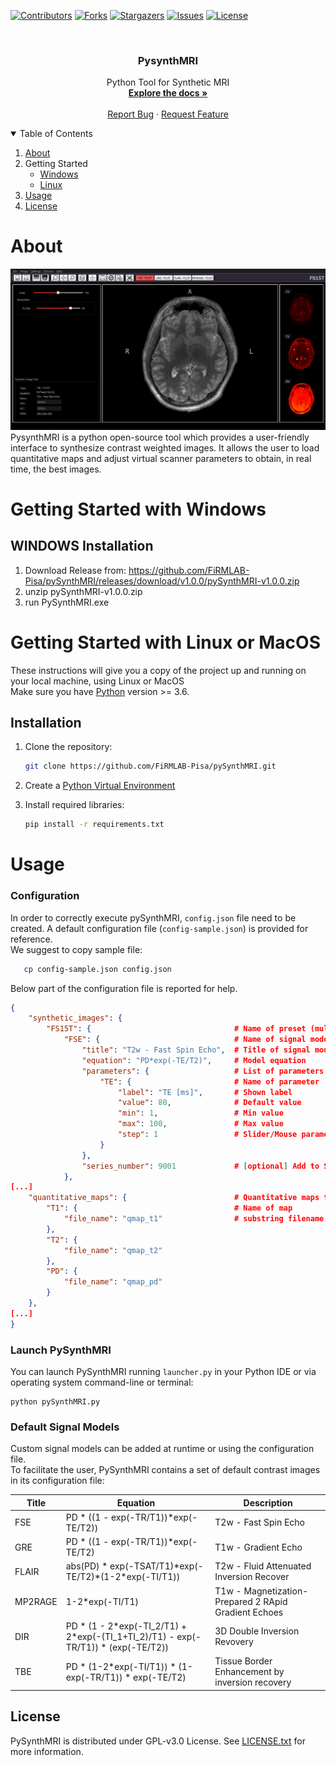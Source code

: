  [![Contributors][contributors-shield]][contributors-url]
  [![Forks][forks-shield]][forks-url]
  [![Stargazers][stars-shield]][stars-url]
  [![Issues][issues-shield]][issues-url]
  [![License][license-shield]][license-url]


<!-- PROJECT LOGO -->
<br />
<p align="center">
  <h3 align="center"><b>PysynthMRI</b></h3>

  <p align="center">
    Python Tool for Synthetic MRI
    <br />
    <a href="https://github.com/FiRMLAB-Pisa/pySynthMRI"><strong>Explore the docs »</strong></a>
    <br />
    <br />
    <a href="https://github.com/FiRMLAB-Pisa/pySynthMRI/issues">Report Bug</a>
    ·
    <a href="https://github.com/FiRMLAB-Pisa/pySynthMRI/issues">Request Feature</a>
</p>



<!-- TABLE OF CONTENTS -->
<details open="open">
  <summary>Table of Contents</summary>
  <ol>
    <li>
      <a href="#about">About</a>
    </li>
    <li>
       <a>Getting Started</a>
      <ul>
        <li><a href="#getting-started-with-windows">Windows</a></li>
        <li><a href="#getting-started-with-linux-or-macos">Linux</a></li>
      </ul>
    </li>
    <li><a href="#usage">Usage</a></li>
    <li><a href="#license">License</a></li>
  </ol>
</details>



<!-- ABOUT THE PROJECT -->
# About
![pysynthmri-screenshot]
PysynthMRI is a python open-source tool which provides a user-friendly interface to synthesize contrast weighted images. It allows the user to load quantitative maps and adjust virtual scanner parameters to obtain, in real time, the best images.



<!-- GETTING STARTED -->
# Getting Started with Windows

## WINDOWS Installation

1. Download Release from: https://github.com/FiRMLAB-Pisa/pySynthMRI/releases/download/v1.0.0/pySynthMRI-v1.0.0.zip
2. unzip pySynthMRI-v1.0.0.zip
3. run PySynthMRI.exe


# Getting Started with Linux or MacOS
These instructions will give you a copy of the project up and running on your local machine,
using Linux or MacOS<br>
Make sure you have [Python](https://python.org/) version >= 3.6.
## Installation

1. Clone the repository:
   ```sh
   git clone https://github.com/FiRMLAB-Pisa/pySynthMRI.git
   ```
2. Create a [Python Virtual Environment](https://docs.conda.io/projects/conda/en/latest/user-guide/tasks/manage-environments.html)

3. Install required libraries:
   ```sh
   pip install -r requirements.txt
    ```

<!-- USAGE EXAMPLES -->
# Usage


### Configuration
In order to correctly execute pySynthMRI, `config.json` file need to be created.
A default configuration file (`config-sample.json`) is provided for reference. <br/>
We suggest to copy sample file:

```sh
   cp config-sample.json config.json
```
    
Below part of the configuration file is reported for help.
```json
{
    "synthetic_images": {
        "FS15T": {                                # Name of preset (multiple presets can exists)
            "FSE": {                              # Name of signal model
                "title": "T2w - Fast Spin Echo",  # Title of signal model
                "equation": "PD*exp(-TE/T2)",     # Model equation
                "parameters": {                   # List of parameters json object
                    "TE": {                       # Name of parameter
                        "label": "TE [ms]",       # Shown label
                        "value": 80,              # Default value
                        "min": 1,                 # Min value
                        "max": 100,               # Max value
                        "step": 1                 # Slider/Mouse parameter step 
                    }
                },
                "series_number": 9001             # [optional] Add to SeriesNumber DICOM tag (0020,0011)
            },
[...]
    "quantitative_maps": {                        # Quantitative maps that can be loaded
        "T1": {                                   # Name of map
            "file_name": "qmap_t1"                # substring filename (used if autoload qmaps)
        },
        "T2": {
            "file_name": "qmap_t2"
        },
        "PD": {
            "file_name": "qmap_pd"
        }
    },
[...]
}
```
### Launch PySynthMRI
You can launch PySynthMRI running `launcher.py` in your Python IDE or via operating system command-line or terminal:

```shell
python pySynthMRI.py
```

### Default Signal Models
Custom signal models can be added at runtime or using the configuration file. <br/>
To facilitate the user, PySynthMRI contains a set of default contrast images in its configuration file: 

| Title   | Equation                                                                                     | Description                                          |
|---------|----------------------------------------------------------------------------------------------|------------------------------------------------------|
| FSE     | PD \* ((1 - exp(-TR/T1))\*exp(-TE/T2))                                                       | T2w - Fast Spin Echo                                 |
| GRE     | PD \* ((1 - exp(-TR/T1))\*exp(-TE/T2)                                                        | T1w - Gradient Echo                                  |
| FLAIR   |abs(PD) \* exp(-TSAT/T1)\*exp(-TE/T2)\*(1-2\*exp(-TI/T1))                                     | T2w - Fluid Attenuated Inversion Recover             |
| MP2RAGE | 1-2\*exp(-TI/T1)                                                                             | T1w - Magnetization-Prepared 2 RApid Gradient Echoes |
| DIR     | PD \* (1 - 2\*exp(-TI_2/T1) + 2\*exp(-(TI_1+TI_2)/T1) -  exp(-TR/T1)) \* (exp(-TE/T2))       | 3D Double Inversion Revovery                         |
| TBE | PD \* (1-2\*exp(-TI/T1)) \* (1-exp(-TR/T1)) \* exp(-TE/T2)                                       | Tissue Border Enhancement by inversion recovery      |


<!-- LICENSE -->
## License

PySynthMRI is distributed under GPL-v3.0 License. See [LICENSE.txt](https://github.com/FiRMLAB-Pisa/pySynthMRI/blob/main/LICENSE) for more information.

<!-- MARKDOWN LINKS & IMAGES -->
<!-- https://www.markdownguide.org/basic-syntax/#reference-style-links -->
[contributors-shield]: https://img.shields.io/github/contributors/FiRMLAB-Pisa/pySynthMRI
[contributors-url]: https://github.com/FiRMLAB-Pisa/pySynthMRI/graphs/contributors
[forks-shield]: https://img.shields.io/github/forks/FiRMLAB-Pisa/pySynthMRI
[forks-url]: https://github.com/FiRMLAB-Pisa/pySynthMRI/network/members
[stars-shield]: https://img.shields.io/github/stars/FiRMLAB-Pisa/pySynthMRI 
[stars-url]: https://github.com/FiRMLAB-Pisa/pySynthMRI/stargazers
[issues-shield]: https://img.shields.io/github/issues/FiRMLAB-Pisa/pySynthMRI
[issues-url]: https://github.com/FiRMLAB-Pisa/pySynthMRI/issues
[license-shield]: https://img.shields.io/github/license/FiRMLAB-Pisa/pySynthMRI
[license-url]: https://github.com/FiRMLAB-Pisa/pySynthMRI/blob/master/LICENSE.md
[pysynthmri-arch]: resources/images/arch.png
[pysynthmri-screenshot]: resources/images/screenshot.png
